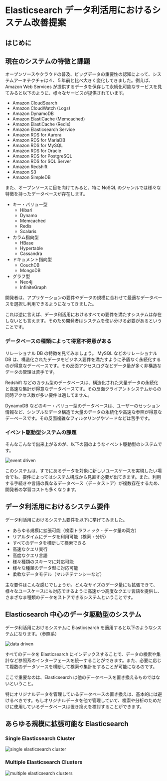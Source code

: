 # Elasticsearch データ利活用におけるシステム改善提案
## はじめに

## 現在のシステムの特徴と課題
オープンソースやクラウドの普及、ビッグデータの重要性の認知によって、システムアーキテクチャは４、５年前と比べ大きく変化してきました。例えば、Amazon Web Services が提供するデータを保存して永続化可能なサービスを見てみると以下のように、様々なサービスが提供されています。

* Amazon CloudSearch
* Amazon CloudWatch (Logs)
* Amazon DynamoDB
* Amazon ElastiCache (Memcached)
* Amazon ElastiCache (Redis)
* Amazon Elasticsearch Service
* Amazon RDS for Aurora
* Amazon RDS for MariaDB
* Amazon RDS for MySQL
* Amazon RDS for Oracle
* Amazon RDS for PostgreSQL
* Amazon RDS for SQL Server
* Amazon Redshift
* Amazon S3
* Amazon SimpleDB

また、オープンソースに目を向けてみると、特に NoSQL のジャンルでは様々な特徴を持ったデータベースが存在します。

* キー・バリュー型
  * Hibari
  * Dynamo
  * Memcached
  * Redis
  * Scalaris
* カラム指向型
  * HBase
  * Hypertable
  * Cassandra
* ドキュメント指向型
  * CouchDB
  * MongoDB
* グラフ型
  * Neo4j
  * InfiniteGraph

開発者は、アプリケーションの要件やデータの規模に合わせて最適なデータベースを選択し利用できるようになってきました。

これは逆に言えば、データ利活用におけるすべての要件を満たすシステムは存在しないとも言えます。そのため開発者はシステムを使い分ける必要があるということです。

### データベースの種類によって得意不得意がある
リレーショナル DB の特徴を見てみましょう。
MySQL などのリレーショナル DB は、構造化されたデータをビジネス要件を満たすように矛盾なく永続化するのが得意なデーベースです。その反面アクセスログなどデータ量が多く非構造なデータの管理は苦手です。

Redshift などのカラム型のデータベースは、構造化された大量データの永続化と高速な集計が得意なデータベースてす。その反面クライアントシステムからの同時アクセス数が多い要件は適してません。

DynamoDB などのキー・バリュー型のデータベースは、ユーザーのセッション情報など、シンプルなデータ構造で大量のデータの永続化や高速な参照が得意なデーベースです。その反面複雑なフィルタリングやソードなどは苦手です。

### イベント駆動型システムの課題
そんなこんなで出来上がるのが、以下の図のようなイベント駆動型のシステムです。

![event driven](https://raw.githubusercontent.com/KunihikoKido/docs/master/images/elasticsearch-platform/elasticsearch-platform.001.png)



このシステムは、すでにあるデータを対象に新しいユースケースを実現したい場合でも、要件によってはシステム構成から見直す必要が出てきます。また、利用する手続きや言語の異なるデータベース（データストア）が複数存在するため、開発者の学習コストも多くなります。

## データ利活用におけるシステム要件
データ利活用におけるシステム要件を以下に挙げてみました。

* あらゆる規模に拡張可能（検索トラフィック・データ量の両方）
* リアルタイムにデータを利用可能（検索・分析）
* すべてのデータを横断して検索できる
* 高速なクエリ実行
* 高度なクエリ言語
* 様々種類のスキーマに対応可能
* 様々な種類のデータ型に対応可能
* 柔軟なデータモデル（マルチテナンシーなど）

主な要件はこんな感じでしょうか。どんなサイズのデータ量にも拡張できて、様々なユースケースにも対応できるように高速かつ高度なクエリ言語を提供し、さまざなま種類のデータをストアできるシステムということです。

## Elasticsearch 中心のデータ駆動型のシステム
データ利活用におけるシステムに Elasticsearch を適用すると以下のようなシステムになります。（参照系）

![data driven](https://raw.githubusercontent.com/KunihikoKido/docs/master/images/elasticsearch-platform/elasticsearch-platform.002.png)

すべてのデータを Elasticsearch にインデックスすることで、データの検索や集計など参照系のインターフェースを統一することができます。また、必要に応じて複数のデータソースを横断して検索や集計をすることが可能になるのです。

ここで重要なのは、Elasticsearch は他のデータベースを置き換えるものではないということ。

特にオリジナルデータを管理しているデータベースの置き換えは、基本的には避けるべきです。もしオリジナルデータを他で管理していて、検索や分析のためだけに使用しているデータベースは置き換えを検討することができます。

## あらゆる規模に拡張可能な Elasticsearch

### Single Elasticsearch Cluster
![single elasticsearch cluster]( https://raw.githubusercontent.com/KunihikoKido/docs/master/images/elasticsearch-platform/elasticsearch-platform.003.png)


### Multiple Elasticsearch Clusters
![multiple elasticsearch clusters](https://raw.githubusercontent.com/KunihikoKido/docs/master/images/elasticsearch-platform/elasticsearch-platform.004.png)

